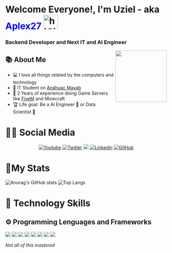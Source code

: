 # Welcome Everyone!, I'm Uziel - aka <span style="color: blue;">Aplex27</span> <img src="https://1.bp.blogspot.com/-VLoHuZg0GR4/XJyAnB_x8TI/AAAAAABF_60/n1bae3cBX_ATbuw3kdHnV7phzyemfauBQCLcBGAs/s1600/AW3794515_02.gif" alt="hiGif" width="45" height="45">
<h3>Backend Developer and Next IT and AI Engineer</h3>
<p><a target="_blank"><img src="https://media.tenor.com/images/03726cf974172491d5a348d0ac25125b/tenor.gif" style="max-width:100%;" height="160px" align="right"> </a></p>
<h2> 📚 About Me </h2>
<ul>
  <li> 💻 I love all things related by the computers and technology </li>
  <li> 📙 IT Student on <a href="https://merida.anahuac.mx/licenciaturas/ingenieria-y-ciencias-exactas/ingenieria-en-tecnologias-de-informacion-y-negocios-digitales">Anáhuac Mayab</a></li>
  <li> 💾 2 Years of experience doing Game Servers like <a href="https://fivem.net">FiveM</a> and Minecraft</li>
  <li> 🏆 Life goal: Be a AI Engineer 🤖 or Data Scientist 📀</li>
</ul>

<h1> 👩‍💻 Social Media </h1>
<p align="center">
  <a href="https://www.youtube.com/Aplex27" rel="nofollow"><img alt="Youtube" title="Youtube" src="https://camo.githubusercontent.com/598c78f4e374db546402736ffdfdd9b7607500135657107d43e38199e8fa3a37/68747470733a2f2f696d672e736869656c64732e696f2f62616467652f2d596f75547562652d7265643f7374796c653d666f722d7468652d6261646765266c6f676f3d796f7574756265266c6f676f436f6c6f723d7768697465" data-canonical-src="https://img.shields.io/badge/-YouTube-red?style=for-the-badge&amp;logo=youtube&amp;logoColor=white" style="max-width:100%;"></a>
  <a href="https://twitter.com/Aplex27" rel="nofollow"><img alt="Twitter" title="Twitter" src="https://camo.githubusercontent.com/8782839e5cf8005144a4c221dc8ba4c5b6ed80dce13b270d31470cd2a170ebb3/68747470733a2f2f696d672e736869656c64732e696f2f62616467652f2d547769747465722d3144413146323f7374796c653d666f722d7468652d6261646765266c6f676f3d74776974746572266c6f676f436f6c6f723d7768697465" data-canonical-src="https://img.shields.io/badge/-Twitter-1DA1F2?style=for-the-badge&amp;logo=twitter&amp;logoColor=white" style="max-width:100%;"></a>
  <a href="https://discord.gg/RzKXkUugEu" alt="Aplex Discord Sever" rel="nofollow">
    <img src="https://camo.githubusercontent.com/d58310ea1fd1cae2e03b2d3d1cab03e7105fa43c83de6f577048c929cf97d3ea/68747470733a2f2f696d672e736869656c64732e696f2f62616467652f2d446973636f72642d3538363546323f7374796c653d666f722d7468652d6261646765266c6f676f436f6c6f723d7768697465266c6f676f3d646973636f7264" data-canonical-src="https://img.shields.io/badge/-Discord-5865F2?style=for-the-badge&amp;logoColor=white&amp;logo=discord" style="max-width:100%;"></a>
  <a href="https://www.linkedin.com/in/bernardo-uziel-f-1b7988215/" rel="nofollow"><img src="https://camo.githubusercontent.com/a21dd661508f600d545c254d21aa4e2a6f003362edeee147dd8ac14d76ade072/68747470733a2f2f696d672e736869656c64732e696f2f62616467652f4c696e6b6564696e2d3030373742353f7374796c653d666f722d7468652d6261646765266c6f676f3d6c696e6b6564696e266c6f676f436f6c6f723d7768697465" alt="Linkedin" data-canonical-src="https://img.shields.io/badge/Linkedin-0077B5?style=for-the-badge&amp;logo=linkedin&amp;logoColor=white" style="max-width:100%;"></a>
  <a href="https://github.com/Aplex2723"><img src="https://camo.githubusercontent.com/8bfbdd7d64ac7d14fe465cda9b1d5bb1ea174cc2d2ad19d3187adff2e3b5da13/68747470733a2f2f696d672e736869656c64732e696f2f62616467652f4769746875622d3130303030303f7374796c653d666f722d7468652d6261646765266c6f676f3d676974687562266c6f676f436f6c6f723d7768697465" alt="GitHub" data-canonical-src="https://img.shields.io/badge/Github-100000?style=for-the-badge&amp;logo=github&amp;logoColor=white" style="max-width:100%;"></a>
</p>

<h1> 🌟My Stats </h1>

![Anurag's GitHub stats](https://github-readme-stats.vercel.app/api?username=Aplex2723&show_icons=true&theme=dark)
![Top Langs](https://github-readme-stats.vercel.app/api/top-langs/?username=Aplex2723&layout=compact&theme=dark)

  
<h1> 🥇 Technology Skills </h1>
<h2> ⚙ Programming Lenguages and Frameworks </h2>
<a href="#"><img src="https://camo.githubusercontent.com/7a48ad3028bc23b33e755e555609a4ccdd3ba1ef6fb92aa2214eea10e3b7e184/68747470733a2f2f696d672e736869656c64732e696f2f62616467652f4a6176615363726970742532302d2532334637444631452e7376673f6c6f676f3d6a617661736372697074266c6f676f436f6c6f723d626c61636b" style="max-width:100%;"></a>
<a href="#"><img src="https://camo.githubusercontent.com/637695999d1efdd26928d6bd67b6463be9f92ee26b85f5b3d624da7b4d1ebccb/68747470733a2f2f696d672e736869656c64732e696f2f62616467652f507974686f6e2532302d2532333134333534432e7376673f6c6f676f3d707974686f6e266c6f676f436f6c6f723d7768697465" style="max-width:100%;"></a>
<a href="#"><img src="https://camo.githubusercontent.com/7cddeb568312f0ebc19929baf072724a8537f28da2dd29278c8bfa6867ab3e3f/68747470733a2f2f696d672e736869656c64732e696f2f62616467652f48544d4c2532302d2532334533344632362e7376673f6c6f676f3d68746d6c35266c6f676f436f6c6f723d7768697465" style="max-width:100%;"></a>
<a href="#"><img src="https://camo.githubusercontent.com/c8733604360c25e4cf34c8415bf9093104206dccd164b2a1cd7d1e2711d4d4f8/68747470733a2f2f696d672e736869656c64732e696f2f62616467652f4353532532302d2532333135373242362e7376673f6c6f676f3d63737333266c6f676f436f6c6f723d7768697465" style="max-width:100%;"></a>
<a href="#"><img src="https://camo.githubusercontent.com/36097c79200c1fd6e12ab1f395d919629a1f972b17850aea14dec08d5c0de9d0/68747470733a2f2f696d672e736869656c64732e696f2f62616467652f4e6f64652e6a732532302d2532333433383533442e7376673f6c6f676f3d6e6f64652e6a73266c6f676f436f6c6f723d7768697465" style="max-width:100%;"></a>
<a href="#"><img src="https://camo.githubusercontent.com/725302ac530b30dcf46a7b734b171522324cdb0c2f4baf48f5806074dc581b91/68747470733a2f2f696d672e736869656c64732e696f2f62616467652f52656163742532302d2532333230323332612e7376673f6c6f676f3d7265616374266c6f676f436f6c6f723d253233363144414642" style="max-width:100%;"></a>
<a href="#"><img src="https://camo.githubusercontent.com/9d2c420a6150c7fa869d229dbafe4cdc3294a7e9353b0901230d6a1da1ada37c/68747470733a2f2f696d672e736869656c64732e696f2f62616467652f4e756d70792532302d2532333031333234332e7376673f6c6f676f3d6e756d7079266c6f676f436f6c6f723d7768697465" style="max-width:100%;"></a>
<a href="#"><img src="https://camo.githubusercontent.com/d15a14a8572c6b98dcf504f380b7449d7cef48cd2f0b75e2c9754d43be080054/68747470733a2f2f696d672e736869656c64732e696f2f62616467652f54656e736f72466c6f772532302d2532334646364630302e7376673f6c6f676f3d54656e736f72466c6f77266c6f676f436f6c6f723d7768697465" style="max-width:100%;"></a>
<p><i>Not all of this mastered</i></p>





